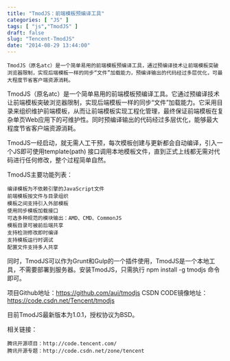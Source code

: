 ```yaml
---
title: "TmodJS：前端模板预编译工具"
categories: [ "JS" ]
tags: [ "js","TmodJS" ]
draft: false
slug: "Tencent-TmodJS"
date: "2014-08-29 13:44:00"
---
```


    TmodJS（原名atc）是一个简单易用的前端模板预编译工具，通过预编译技术让前端模板突破浏览器限制，实现后端模板一样的同步“文件”加载能力，预编译输出的代码经过多层优化，可最大程度节省客户端资源消耗。

TmodJS（原名atc）是一个简单易用的前端模板预编译工具。它通过预编译技术让前端模板突破浏览器限制，实现后端模板一样的同步“文件”加载能力。它采用目录来组织维护前端模板，从而让前端模板实现工程化管理，最终保证前端模板在复杂单页Web应用下的可维护性。同时预编译输出的代码经过多层优化，能够最大程度节省客户端资源消耗。


<!--more-->


TmodJS一经启动，就无需人工干预，每次模板创建与更新都会自动编译，引入一个JS即可使用template(path) 接口调用本地模板文件，直到正式上线都无需对代码进行任何修改，整个过程简单自然。

TmodJS主要功能列表：

    编译模板为不依赖引擎的JavaScript文件
    前端模板按文件与目录组织
    模板之间支持引入外部模板
    使用同步模板加载接口
    可选多种规范的模块输出：AMD、CMD、CommonJS
    模板目录可被前后端共享
    支持检测修改即时编译
    支持模板运行时调试
    配置文件支持多人共享 

同时，TmodJS可以作为Grunt和Gulp的一个插件使用，TmodJS是一个本地工具，不需要部署到服务器。安装TmodJS，只需执行 npm install -g tmodjs 命令即可。

项目Github地址：https://github.com/aui/tmodjs
CSDN CODE镜像地址：https://code.csdn.net/Tencent/tmodjs

目前TmodJS最新版本为1.0.1，授权协议为BSD。

相关链接：

    腾讯开源项目：http://code.tencent.com/
    腾讯开源专题：http://code.csdn.net/zone/tencent